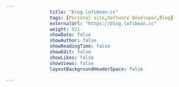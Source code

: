 ---
                title: "blog.lofibean.cc"
                tags: [Personal site,Software Developer,Blog]
                externalUrl: "https://blog.lofibean.cc"
                weight: 921
                showDate: false
                showAuthor: false
                showReadingTime: false
                showEdit: false
                showLikes: false
                showViews: false
                layoutBackgroundHeaderSpace: false
                ---
